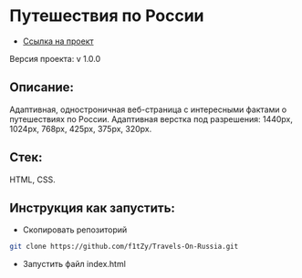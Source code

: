 # Путешествия по России

* [Ссылка на проект](https://f1tzy.github.io/Travels-On-Russia/)

Версия проекта: v 1.0.0

## Описание:
Адаптивная, одностроничная веб-страница с интересными фактами о путешествиях по России. Адаптивная верстка под разрешения: 1440px, 1024px, 768px, 425px, 375px, 320px.

## Стек: 
HTML, CSS.

## Инструкция как запустить:
* Скопировать репозиторий 
```sh
git clone https://github.com/f1tZy/Travels-On-Russia.git
```
* Запустить файл index.html
